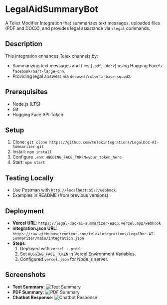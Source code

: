 # LegalAidSummaryBot

A Telex Modifier Integration that summarizes text messages, uploaded files (PDF and DOCX), and provides legal assistance via `/legal` commands.

## Description
This integration enhances Telex channels by:
- Summarizing text messages and files (`.pdf`, `.docx`) using Hugging Face’s `facebook/bart-large-cnn`.
- Providing legal answers via `deepset/roberta-base-squad2`.

## Prerequisites
- Node.js (LTS)
- Git
- Hugging Face API Token

## Setup
1. Clone: `git clone https://github.com/telexintegrations/LegalDoc-AI-Summarizer.git`
2. Install: `npm install`
3. Configure `.env`: `HUGGING_FACE_TOKEN=your_token_here`
4. Start: `npm start`

## Testing Locally
- Use Postman with `http://localhost:5577/webhook`.
- Examples in README (from previous versions).

## Deployment
- **Vercel URL**: `https://legal-doc-ai-summarizer-eacp.vercel.app/webhook`
- **integration.json URL**: `https://raw.githubusercontent.com/telexintegrations/LegalDoc-AI-Summarizer/main/integration.json`
- **Steps**:
  1. Deployed with `vercel --prod`.
  2. Set `HUGGING_FACE_TOKEN` in Vercel Environment Variables.
  3. Configured `vercel.json` for Node.js server.

## Screenshots
- **Text Summary**: ![Text Summary](screenshots/text-summary.png)
- **PDF Summary**: ![PDF Summary](screenshots/pdf-summary.png)
- **Chatbot Response**: ![Chatbot Response](screenshots/chatbot-response.png)